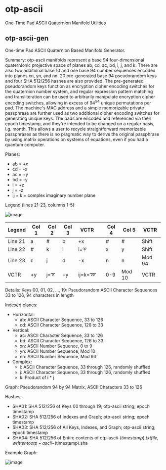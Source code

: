 # otp-ascii
One-Time Pad ASCII Quaternion Manifold Utilities

## otp-ascii-gen
One-time Pad ASCII Quaternion Based Manifold Generator.

Summary:
otp-ascii manifolds represent a base 94 four-dimensional quaternionic projective space of planes ab, cd, ac, bd, i, j, and k. There are also two additional base 10 and one base 94 number sequences encoded into planes xn, yn, and nn. 20 pre-generated base 94 pseudorandom keys and four SHA 512/256 hashes are also provided. The pre-generated pseudorandom keys function as encryption cipher encoding switches for the quaternion number system, and regular expression pattern matching and transliteration can be used to arbitrarily manipulate encryption cipher encoding switches, allowing in excess of 94<sup>94</sup> unique permutations per pad. The machine's MAC address and a simple memorizable private passphrase are further used as two additional cipher encoding switches for generating unique keys. The pads are encoded and referenced via their epoch timestamp, and they're intended to be changed on a regular basis, i.g. month. This allows a user to recycle straightforward memorizable passphrases as there is no pragmatic way to derive the original passphrase by using matrix operations on systems of equations, even if you had a quantum computer.

Planes:
  - ab = +x
  - cd = -x
  - ac = +y
  - bd = -y
  - i = +z
  - j = -z
  - ij = k = complex imaginary number plane

Legend (lines 21-23, columns 1-5):

![image](https://user-images.githubusercontent.com/22720196/120063187-94f2d100-c02b-11eb-8de5-121af6989181.png)

Legend|Col 1|Col 2|Col 3|VCTR||Col 4|Col 5|VCTR
-|-|-|-|-|-|-|-|-
Line 21|a|#|b|+x||#|#|Shift
Line 22|#|k|i|i=➰||x|y|Shift
Line 23|c|j|d|-x||n|n|Mod 94|
VCTR|+y|j=➰|-y|ij=k=➿||0-9|Mod 10|VCTR

Details:
Keys 00, 01, 02, ..., 19: Pseudorandom ASCII Character Sequences 33 to 126, 94 characters in length

Indexed planes:
  - Horizontal:
      - ab: ASCII Character Sequence, 33 to 126
      - cd: ASCII Character Sequence, 126 to 33
  - Vertical:
      - ac: ASCII Character Sequence, 33 to 126
      - bd: ASCII Character Sequence, 126 to 33
      - xn: ASCII Number Sequence, 0 to 9
      - yn: ASCII Number Sequence, Mod 10
      - nn: ASCII Number Sequence, Mod 93
  - Complex:
      - i: ASCII Character Sequence, 33 through 126, randomly shuffled
      - j: ASCII Character Sequence, 33 through 126, randomly shuffled
      - k: Product of i * j
    
Graph: Pseudorandom 94 by 94 Matrix, ASCII Characters 33 to 126

Hashes:
 - SHA01: SHA 512/256 of Keys 00 through 19; otp-ascii string; epoch timestamp
 - SHA02: SHA 512/256 of Indexes and Graph; otp-ascii string; epoch timestamp
 - SHA03: SHA 512/256 of All Keys, Indexes, and Graph; otp-ascii string; epoch timestamp
 - SHA04: SHA 512/256 of Entire contents of otp-ascii-$(timestamp).txt file, written to otp-ascii-$(timestamp).sha


Example Graph:

![image](https://user-images.githubusercontent.com/22720196/120057348-f0ab6300-c007-11eb-92ae-edb609560261.png)

